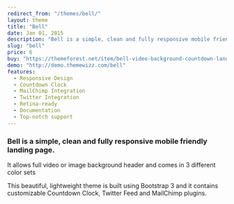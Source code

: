 ```yaml
---
redirect_from: "/themes/bell/"
layout: theme
title: "Bell"
date: Jan 01, 2015
description: "Bell is a simple, clean and fully responsive mobile friendly landing page. It allows full video or image background header and comes in 3 different color sets."
slug: "bell"
price: 6
buy: "https://themeforest.net/item/bell-video-background-countdown-landing-page/8989042"
demo: "http://demo.themewizz.com/bell"
features:
  - Responsive Design
  - Countdown Clock
  - MailChimp Integration
  - Twitter Integration
  - Retina-ready
  - Documentation
  - Top-notch support
---
```


<h3 class="lead">Bell is a simple, clean and fully responsive mobile friendly landing page.</h3>

It allows full video or image background header and comes in 3 different color sets

This beautiful, lightweight theme is built using Bootstrap 3 and it contains customizable Countdown Clock, Twitter Feed and MailChimp plugins.
